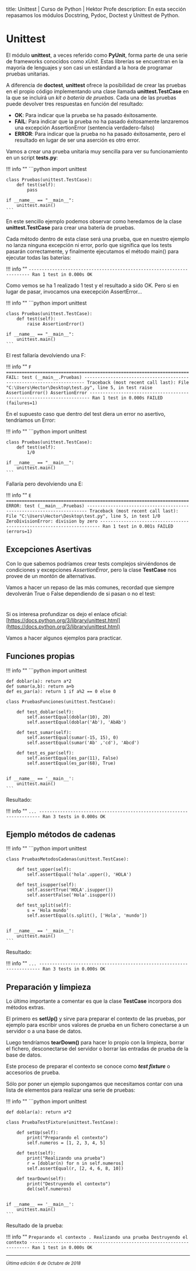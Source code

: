 title: Unittest | Curso de Python | Hektor Profe
description: En esta sección repasamos los módulos Docstring, Pydoc, Doctest y Unittest de Python.

<style>

.admonition.note > .superfences-tabs > label:hover, .headerlink{
    color: #018dc5 !important;
}

.admonition.info{
    font-size: 100%;
}

.admonition.info label{
    font-size: 91%;
}

.admonition.note > .admonition-title {
    display: none;
}

</style>

# Unittest

El módulo **unittest**, a veces referido como **PyUnit**, forma parte de una serie de frameworks conocidos como *xUnit*. Estas librerías se encuentran en la mayoría de lenguajes y son casi un estándard a la hora de programar pruebas unitarias.

A diferencia de **doctest**, **unittest** ofrece la posibilidad de crear las pruebas en el propio código implementando una clase llamada **unittest.TestCase** en la que se incluirá un *kit o batería de pruebas*. 
Cada una de las pruebas puede devolver tres respuestas en función del resultado:

* **OK**: Para indicar que la prueba se ha pasado éxitosamente.
* **FAIL**: Para indicar que la prueba no ha pasado éxitosamente lanzaremos una excepción AssertionError (sentencia verdadero-falso)
* **ERROR**: Para indicar que la prueba no ha pasado éxitosamente, pero el resultado en lugar de ser una aserción es otro error.

Vamos a crear una prueba unitaria muy sencilla para ver su funcionamiento en un script **tests.py**:

!!! info "" 
    ```python
    import unittest

    class Pruebas(unittest.TestCase):
        def test(self):
            pass

    if __name__ == "__main__":
        unittest.main()
    ```

En este sencillo ejemplo podemos observar como heredamos de la clase **unittest.TestCase** para crear una batería de pruebas.

Cada método dentro de esta clase será una prueba, que en nuestro ejemplo no lanza ninguna excepción ni error, porlo que significa que los tests pasarán correctamente, y finalmente ejecutamos el método main() para ejecutar todas las baterías:

!!! info "" 
    ```
    ----------------------------------------------------------------------
    Ran 1 test in 0.000s
    OK
    ``` 

Como vemos se ha 1 realizado 1 test y el resultado a sido OK. Pero si en lugar de pasar, invocamos una execepción AssertError...

!!! info "" 
    ```python
    import unittest

    class Pruebas(unittest.TestCase):
        def test(self):
            raise AssertionError()

    if __name__ == "__main__":
        unittest.main()
    ```

El rest fallaría devolviendo una F:

!!! info "" 
    ```
    F
    ======================================================================
    FAIL: test (__main__.Pruebas)
    ----------------------------------------------------------------------
    Traceback (most recent call last):
    File "C:\Users\Hector\Desktop\test.py", line 5, in test
        raise AssertionError()
    AssertionError
    ----------------------------------------------------------------------
    Ran 1 test in 0.000s
    FAILED (failures=1)
    ```

En el supuesto caso que dentro del test diera un error no asertivo, tendríamos un Error:

!!! info "" 
    ```python
    import unittest

    class Pruebas(unittest.TestCase):
        def test(self):
            1/0

    if __name__ == "__main__":
        unittest.main()
    ```

Fallaría pero devolviendo una E:

!!! info "" 
    ```
    E
    ======================================================================
    ERROR: test (__main__.Pruebas)
    ----------------------------------------------------------------------
    Traceback (most recent call last):
    File "C:\Users\Hector\Desktop\test.py", line 5, in test
        1/0
    ZeroDivisionError: division by zero
    ----------------------------------------------------------------------
    Ran 1 test in 0.001s
    FAILED (errors=1)
    ```

## Excepciones Asertivas

Con lo que sabemos podríamos crear tests complejos sirviéndonos de condiciones y excepciones *AssertionError*, pero la clase **TestCase** nos provee de un montón de alternativas. 

Vamos a hacer un repaso de las más comunes, recordad que siempre devolverán True o False dependiendo de si pasan o no el test:

<div style="text-align:center;margin-top:25px"><img class="lazy" data-src="{{cdn}}/images/errores.png"/></div>

Si os interesa profundizar os dejo el enlace oficial: [https://docs.python.org/3/library/unittest.html](https://docs.python.org/3/library/unittest.html)

Vamos a hacer algunos ejemplos para practicar.

## Funciones propias

!!! info "" 
    ```python
    import unittest

    def doblar(a): return a*2
    def sumar(a,b): return a+b  
    def es_par(a): return 1 if a%2 == 0 else 0

    class PruebasFunciones(unittest.TestCase):

        def test_doblar(self):
            self.assertEqual(doblar(10), 20)
            self.assertEqual(doblar('Ab'), 'AbAb')

        def test_sumar(self):
            self.assertEqual(sumar(-15, 15), 0)
            self.assertEqual(sumar('Ab' ,'cd'), 'Abcd')

        def test_es_par(self):
            self.assertEqual(es_par(11), False)
            self.assertEqual(es_par(68), True)


    if __name__ == '__main__':
        unittest.main()
    ```

Resultado: 

!!! info "" 
    ```
    ...
    ----------------------------------------------------------------------
    Ran 3 tests in 0.000s
    OK
    ```

## Ejemplo métodos de cadenas

!!! info "" 
    ```python
    import unittest

    class PruebasMetodosCadenas(unittest.TestCase):

        def test_upper(self):
            self.assertEqual('hola'.upper(), 'HOLA')

        def test_isupper(self):
            self.assertTrue('HOLA'.isupper())
            self.assertFalse('Hola'.isupper())

        def test_split(self):
            s = 'Hola mundo'
            self.assertEqual(s.split(), ['Hola', 'mundo'])


    if __name__ == '__main__':
        unittest.main()
    ```

Resultado: 

!!! info "" 
    ```
    ...
    ----------------------------------------------------------------------
    Ran 3 tests in 0.000s
    OK
    ```

## Preparación y limpieza

Lo último importante a comentar es que la clase **TestCase** incorpora dos métodos extras.

El primero es **setUp()** y sirve para preparar el contexto de las pruebas, por ejemplo para escribir unos valores de prueba en un fichero conectarse a un servidor o a una base de datos.

Luego tendríamos **tearDown()** para hacer lo propio con la limpieza, borrar el fichero, desconectarse del servidor o borrar las entradas de prueba de la base de datos.

Este proceso de preparar el contexto se conoce como ***test fixture*** o accesorios de prueba.

Sólo por poner un ejemplo supongamos que necesitamos contar con una lista de elementos para realizar una serie de pruebas:

!!! info "" 
    ```python
    import unittest

    def doblar(a): return a*2

    class PruebaTestFixture(unittest.TestCase):

        def setUp(self):
            print("Preparando el contexto")
            self.numeros = [1, 2, 3, 4, 5]

        def test(self):
            print("Realizando una prueba")
            r = [doblar(n) for n in self.numeros]
            self.assertEqual(r, [2, 4, 6, 8, 10])

        def tearDown(self):
            print("Destruyendo el contexto")
            del(self.numeros)


    if __name__ == '__main__':
        unittest.main() 
    ```

Resultado de la prueba:

!!! info "" 
    ```
    Preparando el contexto
    .
    Realizando una prueba
    Destruyendo el contexto
    ----------------------------------------------------------------------
    Ran 1 test in 0.000s
    OK
    ```
___
<small class="edited"><i>Última edición: 6 de Octubre de 2018</i></small>